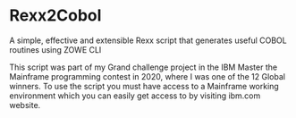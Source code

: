 # Rexx2Cobol
A simple, effective and extensible Rexx script that generates useful COBOL routines using ZOWE CLI

This script was part of my Grand challenge project in the IBM Master the Mainframe programming contest in 2020,
where I was one of the 12 Global winners.
To use the script you must have access to a Mainframe working environment which you can easily get access to by visiting ibm.com website.
